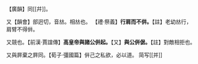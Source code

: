 【廣韻】同[[幷]]。

又【韻會】部迥切，音𠀤。相𠀤也。
【禮·祭義】**行肩而不倂。**【註】老幼𠀤行，肩臂不得倂。

又競也。【前漢·賈誼傳】**高皇帝與諸公倂起。**【又】**與公倂倨。**【註】對敵相拒也。

又與屛棄之屛同。【荀子·彊國篇】倂己之私欲，必以道。
简写[[并]]